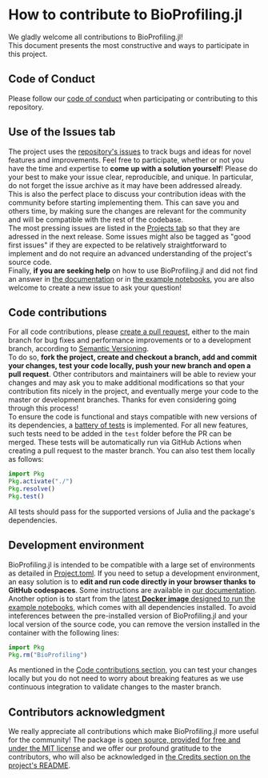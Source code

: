 # How to contribute to BioProfiling.jl

We gladly welcome all contributions to BioProfiling.jl!  
This document presents the most constructive and ways to participate in this project.

## Code of Conduct

Please follow our [code of conduct](CODE_OF_CONDUCT.md) when participating or contributing to this repository.

## Use of the Issues tab

The project uses the [repository's issues](https://github.com/menchelab/BioProfiling.jl/issues) to track bugs and ideas for novel features and improvements. Feel free to participate, whether or not you have the time and expertise to **come up with a solution yourself**! Please do your best to make your issue clear, reproducible, and unique. In particular, do not forget the issue archive as it may have been addressed already.  
This is also the perfect place to discuss your contribution ideas with the community before starting implementing them. This can save you and others time, by making sure the changes are relevant for the community and will be compatible with the rest of the codebase.  
The most pressing issues are listed in the [Projects tab](https://github.com/menchelab/BioProfiling.jl/projects) so that they are adressed in the next release. Some issues might also be tagged as "good first issues" if they are expected to be relatively straightforward to implement and do not require an advanced understanding of the project's source code.  
Finally, **if you are seeking help** on how to use BioProfiling.jl and did not find an answer in [the documentation](https://menchelab.github.io/BioProfiling.jl/dev/) or in [the example notebooks](https://github.com/menchelab/BioProfilingNotebooks), you are also welcome to create a new issue to ask your question!

## Code contributions

For all code contributions, please [create a pull request](https://github.com/menchelab/BioProfiling.jl/pulls), either to the main branch for bug fixes and performance improvements or to a development branch, according to [Semantic Versioning](http://semver.org/spec/v2.0.0.html).  
To do so, **fork the project, create and checkout a branch, add and commit your changes, test your code locally, push your new branch and open a pull request**. Other contributors and maintainers will be able to review your changes and may ask you to make additional modifications so that your contribution fits nicely in the project, and eventually merge your code to the master or development branches. Thanks for even considering going through this process!  
To ensure the code is functional and stays compatible with new versions of its dependencies, a [battery of tests](test/runtests.jl) is implemented. For all new features, such tests need to be added in the `test` folder before the PR can be merged. These tests will be automatically run via GitHub Actions when creating a pull request to the master branch. You can also test them locally as follows:

```julia
import Pkg
Pkg.activate("./")
Pkg.resolve()
Pkg.test()
```

All tests should pass for the supported versions of Julia and the package's dependencies.


## Development environment

BioProfiling.jl is intended to be compatible with a large set of environments as detailed in [Project.toml](Project.toml). If you need to setup a development environment, an easy solution is to **edit and run code directly in your browser thanks to GitHub codespaces**. Some instructions are available in [our documentation](https://menchelab.github.io/BioProfiling.jl/dev/).  
Another option is to start from the [latest **Docker image** designed to run the example notebooks](https://hub.docker.com/r/koalive/bioprofilingnotebooks), which comes with all dependencies installed. To avoid inteferences between the pre-installed version of BioProfiling.jl and your local version of the source code, you can remove the version installed in the container with the following lines:

```julia
import Pkg
Pkg.rm("BioProfiling")
```

As mentioned in the [Code contributions section](#code-contributions), you can test your changes locally but you do not need to worry about breaking features as we use continuous integration to validate changes to the master branch.

## Contributors acknowledgment

We really appreciate all contributions which make BioProfiling.jl more useful for the community! The package is [open source, provided for free and under the MIT license](LICENSE) and we offer our profound gratitude to the contributors, who will also be acknowledged in [the Credits section on the project's README](README.md#credits).